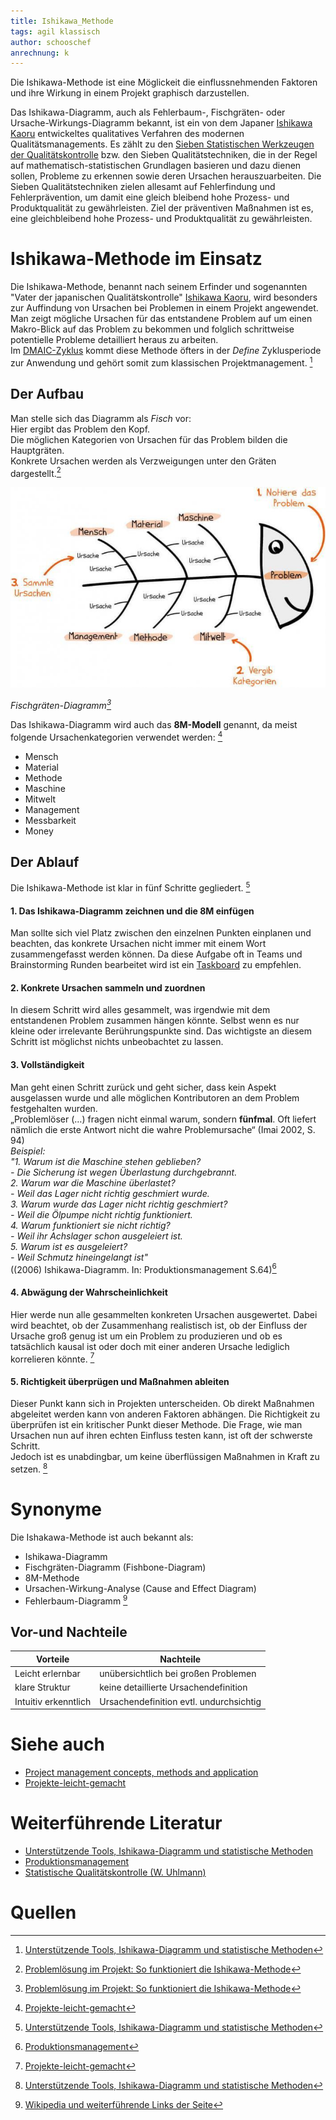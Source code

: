 ```yaml
---
title: Ishikawa_Methode
tags: agil klassisch
author: schooschef
anrechnung: k 
---
```

Die Ishikawa-Methode ist eine Möglickeit die einflussnehmenden Faktoren und ihre Wirkung in einem Projekt graphisch darzustellen.

Das Ishikawa-Diagramm, auch als Fehlerbaum-, Fischgräten- oder Ursache-Wirkungs-Diagramm bekannt, ist ein von dem Japaner [Ishikawa Kaoru](https://de.wikipedia.org/wiki/Ishikawa_Kaoru) entwickeltes qualitatives Verfahren des modernen Qualitätsmanagements. Es zählt zu den [Sieben Statistischen Werkzeugen der Qualitätskontrolle](https://de.wikipedia.org/wiki/Sieben_Werkzeuge_der_Qualit%C3%A4t) bzw. den Sieben Qualitätstechniken, die in der Regel auf mathematisch-statistischen Grundlagen basieren und dazu dienen sollen, Probleme zu erkennen sowie deren Ursachen herauszuarbeiten. Die Sieben Qualitätstechniken zielen allesamt auf Fehlerfindung und Fehlerprävention, um damit eine gleich bleibend hohe Prozess- und Produktqualität zu gewährleisten. Ziel der präventiven Maßnahmen ist es, eine gleichbleibend hohe Prozess- und Produktqualität zu gewährleisten.

# Ishikawa-Methode im Einsatz

Die Ishikawa-Methode, benannt nach seinem Erfinder und sogenannten "Vater der japanischen Qualitätskontrolle" [Ishikawa Kaoru](https://de.wikipedia.org/wiki/Ishikawa_Kaoru), 
wird besonders zur Auffindung von Ursachen bei Problemen in einem Projekt angewendet. Man zeigt mögliche Ursachen für das 
entstandene Problem auf um einen Makro-Blick auf das Problem zu bekommen und folglich schrittweise potentielle Probleme detailliert heraus zu arbeiten.  
Im [DMAIC-Zyklus](https://refa.de/service/refa-lexikon/dmaic) kommt diese Methode öfters in der *Define* Zyklusperiode zur Anwendung und gehört somit zum klassischen Projektmanagement. [^3]

## Der Aufbau
Man stelle sich das Diagramm als *Fisch* vor:  
Hier ergibt das Problem den Kopf.  
Die möglichen Kategorien von Ursachen für das Problem bilden die Hauptgräten.  
Konkrete Ursachen werden als Verzweigungen unter den Gräten dargestellt.[^5]  

![Fischskizze d. Diagramms](Ishikawa_Methode/ishikawa1-705x449.jpg "Fishy Fish")

*Fischgräten-Diagramm[^5]*

Das Ishikawa-Diagramm wird auch das **8M-Modell** genannt, da meist folgende Ursachenkategorien verwendet werden: [^1]  
 * Mensch  
 * Material  
 * Methode  
 * Maschine  
 * Mitwelt  
 * Management  
 * Messbarkeit  
 * Money  

## Der Ablauf  
Die Ishikawa-Methode ist klar in fünf Schritte gegliedert. [^3]

#### 1. Das Ishikawa-Diagramm zeichnen und die 8M einfügen  
Man sollte sich viel Platz zwischen den einzelnen Punkten einplanen und beachten, das konkrete Ursachen nicht immer mit einem Wort zusammengefasst werden können. 
Da diese Aufgabe oft in Teams und Brainstorming Runden bearbeitet wird ist ein [Taskboard](Taskboard.md) zu empfehlen.

#### 2. Konkrete Ursachen sammeln und zuordnen
In diesem Schritt wird alles gesammelt, was irgendwie mit dem entstandenen Problem zusammen hängen könnte. 
Selbst wenn es nur kleine oder irrelevante Berührungspunkte sind.
Das wichtigste an diesem Schritt ist möglichst nichts unbeobachtet zu lassen.

#### 3. Vollständigkeit
Man geht einen Schritt zurück und geht sicher, dass kein Aspekt ausgelassen wurde und alle möglichen Kontributoren an dem Problem festgehalten wurden.  
„Problemlöser (…)
fragen nicht einmal warum, sondern **fünfmal**. Oft liefert nämlich die erste Antwort nicht die
wahre Problemursache“ (Imai 2002, S. 94)  
*Beispiel:*  
*"1. Warum ist die Maschine stehen geblieben?  
    - Die Sicherung ist wegen Überlastung durchgebrannt.*  
*2. Warum war die Maschine überlastet?  
    - Weil das Lager nicht richtig geschmiert wurde.*  
*3. Warum wurde das Lager nicht richtig geschmiert?  
    - Weil die Ölpumpe nicht richtig funktioniert.*  
*4. Warum funktioniert sie nicht richtig?  
    - Weil ihr Achslager schon ausgeleiert ist.*  
*5. Warum ist es ausgeleiert?  
    - Weil Schmutz hineingelangt ist"*  
((2006) Ishikawa-Diagramm. In: Produktionsmanagement S.64)[^2]

#### 4. Abwägung der Wahrscheinlichkeit
Hier werde nun alle gesammelten konkreten Ursachen ausgewertet.
Dabei wird beachtet, ob der Zusammenhang realistisch ist, ob der Einfluss der Ursache groß genug ist um
ein Problem zu produzieren und ob es tatsächlich kausal ist oder doch mit einer anderen Ursache lediglich korrelieren könnte. [^1]

#### 5. Richtigkeit überprügen und Maßnahmen ableiten
Dieser Punkt kann sich in Projekten unterscheiden. Ob direkt Maßnahmen abgeleitet werden kann von anderen Faktoren abhängen.
Die Richtigkeit zu überprüfen ist ein kritischer Punkt dieser Methode. 
Die Frage, wie man Ursachen nun auf ihren echten Einfluss testen kann, ist oft der schwerste Schritt.  
Jedoch ist es unabdingbar, um keine überflüssigen Maßnahmen in Kraft zu setzen. [^3]

# Synonyme

Die Ishakawa-Methode ist auch bekannt als:

* Ishikawa-Diagramm
* Fischgräten-Diagramm (Fishbone-Diagram)
* 8M-Methode
* Ursachen-Wirkung-Analyse (Cause and Effect Diagram)
* Fehlerbaum-Diagramm [^4]


## Vor-und Nachteile

| Vorteile  | Nachteile |
| ------------- | ------------- |
| Leicht erlernbar    | unübersichtlich bei großen Problemen  |
| klare Struktur  | keine detaillierte Ursachendefinition  |
| Intuitiv erkenntlich  | Ursachendefinition evtl. undurchsichtig |



# Siehe auch
* [Project management concepts, methods and application](https://www.emerald.com/insight/content/doi/10.1108/01443570310481559/full/html?casa_token=bT1rYjg7QRoAAAAA:TAkzKHlihH29M0AleiYCA4FAKU0_LJMIFoKhSpR1BbjAlWR-I6Mo9PHgh-KarAwQT9MAtw9_zuElHk-VIFArP6LWZ5dqGjg_ni2dKA184QkbiwVX4cQ)
* [Projekte-leicht-gemacht](https://de-academic.com/dic.nsf/dewiki/666650)

# Weiterführende Literatur

* [Unterstützende Tools, Ishikawa-Diagramm und statistische Methoden](https://link.springer.com/chapter/10.1007/978-3-658-35208-0_3)
* [Produktionsmanagement](https://link.springer.com/book/10.1007%2F978-3-8349-9091-4)
* [Statistische Qualitätskontrolle (W. Uhlmann)](https://books.google.de/books?hl=de&lr=&id=5tucBgAAQBAJ&oi=fnd&pg=PA7&dq=7+methoden+Qualit%C3%A4tskontrollen&ots=_AYFApt5UB&sig=5sTP6ovceio-2TCeXGzbj_wkCk4#v=onepage&q=7%20methoden%20Qualit%C3%A4tskontrollen&f=false)
# Quellen

[^1]: [Projekte-leicht-gemacht](https://de-academic.com/dic.nsf/dewiki/666650)
[^2]: [Produktionsmanagement](https://link.springer.com/book/10.1007%2F978-3-8349-9091-4)
[^3]: [Unterstützende Tools, Ishikawa-Diagramm und statistische Methoden](https://link.springer.com/chapter/10.1007/978-3-658-35208-0_3)
[^4]: [Wikipedia und weiterführende Links der Seite](https://de.wikipedia.org/wiki/Sieben_Werkzeuge_der_Qualit%C3%A4t)
[^5]: [Problemlösung im Projekt: So funktioniert die Ishikawa-Methode](https://projekte-leicht-gemacht.de/wp-content/uploads/2015/02/ishikawa1-705x449.jpg)

